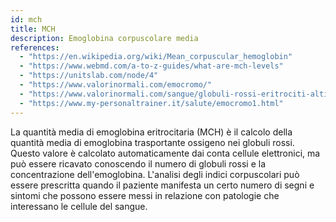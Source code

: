 ```yaml
---
id: mch
title: MCH
description: Emoglobina corpuscolare media
references:
  - "https://en.wikipedia.org/wiki/Mean_corpuscular_hemoglobin"
  - "https://www.webmd.com/a-to-z-guides/what-are-mch-levels"
  - "https://unitslab.com/node/4"
  - "https://www.valorinormali.com/emocromo/"
  - "https://www.valorinormali.com/sangue/globuli-rossi-eritrociti-alti-bassi-valori-normali/"
  - "https://www.my-personaltrainer.it/salute/emocromo1.html"
---
```


La quantità media di emoglobina eritrocitaria (MCH) è il calcolo della quantità media di emoglobina trasportante ossigeno nei globuli rossi. Questo valore è calcolato automaticamente dai conta cellule elettronici, ma può essere ricavato conoscendo il numero di globuli rossi e la concentrazione dell'emoglobina. L'analisi degli indici corpuscolari può essere prescritta quando il paziente manifesta un certo numero di segni e sintomi che possono essere messi in relazione con patologie che interessano le cellule del sangue.
